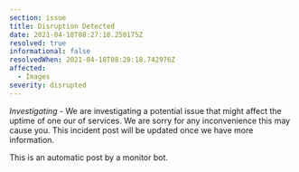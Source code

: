 ```yaml
---
section: issue
title: Disruption Detected
date: 2021-04-18T08:27:18.250175Z
resolved: true
informational: false
resolvedWhen: 2021-04-18T08:28:18.742976Z
affected:
  - Images
severity: disrupted
---
```

*Investigating* - We are investigating a potential issue that might affect the uptime of one our of services. We are sorry for any inconvenience this may cause you. This incident post will be updated once we have more information.

This is an automatic post by a monitor bot.
        